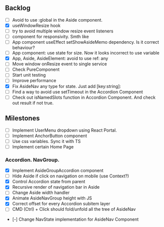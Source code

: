 ## Backlog
- [ ] Avoid to use :global in the Aside component.
- [X] useWindowResize hook
- [ ] try to avoid multiple window resize event listeners
- [ ] component for responsivity. Smth like <Media query={SM}></Media>
- [ ] App component useEffect setShowAsideMemo dependency. Is it correct behaviour?
- [ ] App component: use state for size. Now it looks incorrect to use variable
- [X] App, Aside, AsideElement: avoid to use ref: any
- [ ] Move window onResize event to single service
- [ ] Check PureComponent
- [ ] Start unit testing
- [ ] Improve performance
- [X] Fix AsideNav any type for state. Just add [key:string]: <type>
- [ ] Find a way to avoid use setTimeout in the Accordion Component
- [ ] Check out isNamedSlots function in Accordion Component. And check out result if not true.

## Milestones
- [ ] Implement UserMenu dropdown using React Portal.
- [ ] Implement AnchorButton component
- [ ] Use css variables. Sync it with TS
- [ ] Implement certain Home Page

### Accordion. NavGroup.
- [X] Implement AsideGroupAccordion component
- [ ] Hide Aside if click on navigation on mobile (use Context?)
- [X] Control Accordion state from parent
- [X] Recursive render of navigation bar in Aside
- [ ] Change Aside width handler
- [X] Animate AsideNavGroup height with JS
- [X] Correct offset for every Accordion subitem layer
- [ ] CMD (Ctrl) + Click should fold/unfold all the tree of AsideNav
- [-] Change NavState implementation for AsideNav Component

